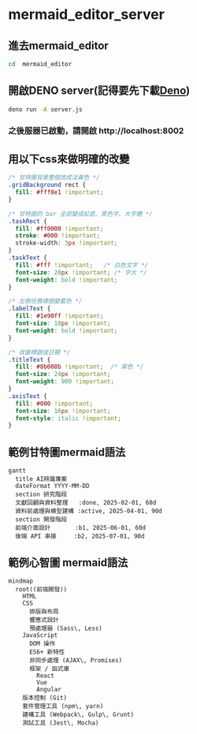 # mermaid_editor_server


## 進去mermaid_editor
```bash
cd  mermaid_editor
```


## 開啟DENO server(記得要先下載[Deno](https://deno.com/))

```bash
deno run -A server.js
```
### 之後服器已啟動，請開啟 http://localhost:8002

## 用以下css來做明確的改變
```css
/* 甘特圖背景整個改成淡黃色 */
.gridBackground rect {
  fill: #fff8e1 !important;
}

/* 甘特圖的 bar 全部變成紅底、黑色字、大字體 */
.taskRect {
  fill: #ff0000 !important;
  stroke: #000 !important;
  stroke-width: 3px !important;
}
.taskText {
  fill: #fff !important;   /* 白色文字 */
  font-size: 20px !important; /* 字大 */
  font-weight: bold !important;
}

/* 左側任務標題變藍色 */
.labelText {
  fill: #1e90ff !important;
  font-size: 18px !important;
  font-weight: bold !important;
}

/* 改變標題或日期 */
.titleText {
  fill: #8b008b !important;  /* 紫色 */
  font-size: 24px !important;
  font-weight: 900 !important;
}
.axisText {
  fill: #000 !important;
  font-size: 16px !important;
  font-style: italic !important;
}
```



## 範例甘特圖mermaid語法

```mermaid
gantt
  title AI辨識專案
  dateFormat YYYY-MM-DD
  section 研究階段
  文獻回顧與資料整理   :done, 2025-02-01, 60d
  資料前處理與模型建構 :active, 2025-04-01, 90d
  section 開發階段
  前端介面設計       :b1, 2025-06-01, 60d
  後端 API 串接     :b2, 2025-07-01, 90d
```


## 範例心智圖 mermaid語法
``` mermaid
mindmap
  root((前端開發))
    HTML
    CSS
      排版與布局
      響應式設計
      預處理器 (Sass\, Less)
    JavaScript
      DOM 操作
      ES6+ 新特性
      非同步處理 (AJAX\, Promises)
      框架 / 函式庫
        React
        Vue
        Angular
    版本控制 (Git)
    套件管理工具 (npm\, yarn)
    建構工具 (Webpack\, Gulp\, Grunt)
    測試工具 (Jest\, Mocha)

```